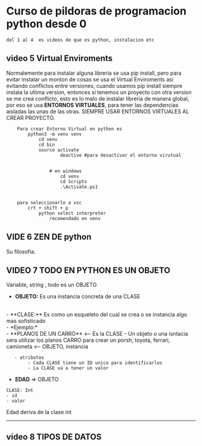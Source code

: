 # Curso de pildoras de programacion python desde 0
    del 1 al 4  es videos de que es python, instalacion etc


## video 5 Virtual Enviroments
Normalemente para instalar alguna libreria se usa pip install,  pero para evitar instalar un monton de cosas se usa el Virtual Enviroments asi evitando conflictos entre versiones, cuando usamos pip install siempre instala la ultima version, entonces si tenemos un proyecto con otra version se me crea conflicto, esto es lo malo de instalar libreria de manera global, por eso se usa **ENTORNOS VIRTUALES**, para tener las dependencias aisladas las unas de las otras.  SIEMPRE USAR ENTORNOS VIRTUALES AL CREAR PROYECTO. 


        Para crear Entorno Virtual en python es
            python3 -m venv venv
                cd venv
                cd bin
                source activate
                        deactive #para desactivar el entorno virutual


                    # en windows
                        cd venv 
                        cd Scripts
                        .\Activate.ps1


        para seleccionarlo a vsc
            crt + shift + p 
                python select interpreter
                    recomendado en venv 


## VIDE 6 ZEN DE python
Su filosofia.


## VIDEO 7 TODO EN PYTHON ES UN OBJETO
Variable, string , todo es un OBJETO

- **OBJETO:** Es una instancia concreta de una CLASE
 <br>     
- **CLASE:** Es como un esqueleto del cual se crea o se instancia algo mas sofisticado
<br>
- *Ejemplo:*
<br>
- **PLANOS DE UN CARRO** <-- Es la CLASE
    - Un objeto o una isntacia sera utilizar los planos CARRO para crear un  porsh, toyota, ferrari, camioneta <-- OBJETO, instancia

       - atributos
            - Cada CLASE tiene un ID unico para identificarlos
            - La CLASE va a tener un valor

- **EDAD** => OBJETO
~~~
CLASE: Int 
- id 
- valor
~~~  

Edad deriva de la clase int 

- --------

## video 8 TIPOS DE DATOS



